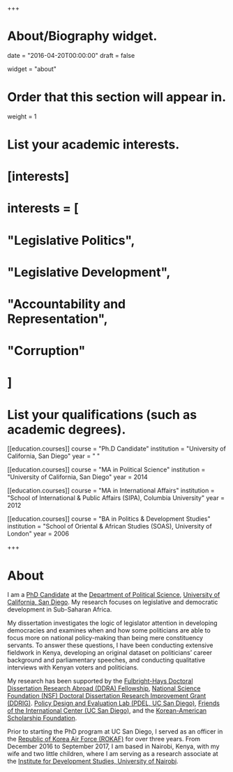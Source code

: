 +++
# About/Biography widget.

date = "2016-04-20T00:00:00"
draft = false

widget = "about"

# Order that this section will appear in.
weight = 1

# List your academic interests.
# [interests]
#   interests = [
#   "Legislative Politics",
#   "Legislative Development",
#   "Accountability and Representation",
#   "Corruption"
#   ]

# List your qualifications (such as academic degrees).
[[education.courses]]
  course = "Ph.D Candidate"
  institution = "University of California, San Diego"
  year = " "

[[education.courses]]
  course = "MA in Political Science"
  institution = "University of California, San Diego"
  year = 2014

[[education.courses]]
  course = "MA in International Affairs"
  institution = "School of International & Public Affairs (SIPA), Columbia University"
  year = 2012

[[education.courses]]
  course = "BA in Politics & Development Studies"
  institution = "School of Oriental & African Studies (SOAS), University of London"
  year = 2006
 
+++

# About

I am a [PhD Candidate](https://polisci.ucsd.edu/grad/current-students/index.html) at the [Department of Political Science](http://polisci.ucsd.edu/), [University of California, San Diego](http://www.ucsd.edu/). My research focuses on legislative and democratic development in Sub-Saharan Africa. 

My dissertation investigates the logic of legislator attention in developing democracies and examines when and how some politicians are able to focus more on national policy-making than being mere constituency servants. To answer these questions, I have been conducting extensive fieldwork in Kenya, developing an original dataset on politicians’ career background and parliamentary speeches, and conducting qualitative interviews with Kenyan voters and politicians.

My research has been supported by the [Fulbright-Hays Doctoral Dissertation Research Abroad (DDRA) Fellowship](https://ed.gov/programs/iegpsddrap/index.html), [National Science Foundation (NSF) Doctoral Dissertation Research Improvement Grant (DDRIG)](https://www.nsf.gov/funding/pgm_summ.jsp?pims_id=505214). [Policy Design and Evaluation Lab (PDEL, UC San Diego)](http://pdel.ucsd.edu), [Friends of the International Center (UC San Diego)](http://icenter.ucsd.edu/friends/), and the [Korean-American Scholarship Foundation](http://www.kasf.org).  

Prior to starting the PhD program at UC San Diego, I served as an officer in the [Republic of Korea Air Force (ROKAF)](http://www.airforce.mil.kr:8081/user/indexMain.action?command=&siteId=airforce-eng) for over three years. From December 2016 to September 2017, I am based in Nairobi, Kenya, with my wife and two little children, where I am serving as a research associate at the [Institute for Development Studies, University of Nairobi](http://ids.uonbi.ac.ke/). 



